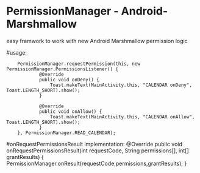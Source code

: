 # PermissionManager - Android-Marshmallow
easy framwork to work with new Android Marshmallow permission logic


#usage:

        PermissionManager.requestPermission(this, new PermissionManager.PermissionsListener() {
                @Override
                public void onDeny() {
                    Toast.makeText(MainActivity.this, "CALENDAR onDeny", Toast.LENGTH_SHORT).show();
                }

                @Override
                public void onAllow() {
                    Toast.makeText(MainActivity.this, "CALENDAR onAllow", Toast.LENGTH_SHORT).show();
                }
        }, PermissionManager.READ_CALENDAR);
        
        
        
#onRequestPermissionsResult implementation:
        @Override
        public void onRequestPermissionsResult(int requestCode, String permissions[], int[] grantResults) {
            PermissionManager.onResult(requestCode,permissions,grantResults);
        }
